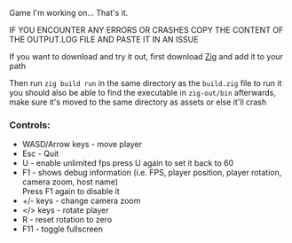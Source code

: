 Game I'm working on... That's it.

IF YOU ENCOUNTER ANY ERRORS OR CRASHES COPY THE CONTENT OF THE OUTPUT.LOG FILE AND PASTE IT IN AN ISSUE

If you want to download and try it out, first download [Zig](https://ziglang.org/download/) and add it to your path

Then run `zig build run` in the same directory as the `build.zig` file to run it\
you should also be able to find the executable in `zig-out/bin` afterwards, make sure it's moved to the same directory as assets or else it'll crash

### Controls:
- WASD/Arrow keys - move player
- Esc - Quit
- U - enable unlimited fps press U again to set it back to 60
- F1 - shows debug information (i.e. FPS, player position, player rotation, camera zoom, host name)\
   Press F1 again to disable it
- +/- keys - change camera zoom
- </> keys - rotate player
- R - reset rotation to zero
- F11 - toggle fullscreen
